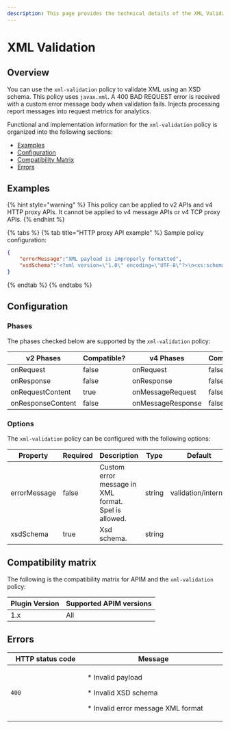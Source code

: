```yaml
---
description: This page provides the technical details of the XML Validation policy
---
```


# XML Validation

## Overview

You can use the `xml-validation` policy to validate XML using an XSD schema. This policy uses `javax.xml`. A 400 BAD REQUEST error is received with a custom error message body when validation fails. Injects processing report messages into request metrics for analytics.

Functional and implementation information for the `xml-validation` policy is organized into the following sections:

* [Examples](xml-validation.md#examples)
* [Configuration](xml-validation.md#configuration)
* [Compatibility Matrix](xml-validation.md#compatibility-matrix)
* [Errors](xml-validation.md#errors)

## Examples

{% hint style="warning" %}
This policy can be applied to v2 APIs and v4 HTTP proxy APIs. It cannot be applied to v4 message APIs or v4 TCP proxy APIs.
{% endhint %}

{% tabs %}
{% tab title="HTTP proxy API example" %}
Sample policy configuration:

```json
{
    "errorMessage":"XML payload is improperly formatted",
    "xsdSchema":"<?xml version=\"1.0\" encoding=\"UTF-8\"?>\n<xs:schema xmlns:xs=\"http://www.w3.org/2001/XMLSchema\" attributeFormDefault=\"unqualified\"\n           elementFormDefault=\"qualified\">\n    <xs:element name=\"root\" type=\"rootType\">\n    </xs:element>\n\n    <xs:complexType name=\"rootType\">\n        <xs:sequence>\n            <xs:element name=\"companies\" type=\"companiesType\"/>\n        </xs:sequence>\n    </xs:complexType>\n\n    <xs:complexType name=\"companiesType\">\n        <xs:sequence>\n            <xs:element name=\"company\" type=\"companyType\" maxOccurs=\"unbounded\" minOccurs=\"0\"/>\n        </xs:sequence>\n    </xs:complexType>\n\n    <xs:complexType name=\"companyType\">\n        <xs:sequence>\n            <xs:element type=\"xs:string\" name=\"name\"/>\n            <xs:element type=\"xs:integer\" name=\"employeeNumber\"/>\n            <xs:element type=\"xs:long\" name=\"sales\"/>\n            <xs:element type=\"xs:string\" name=\"CEO\"/>\n        </xs:sequence>\n    </xs:complexType>\n</xs:schema>"
}
```
{% endtab %}
{% endtabs %}

## Configuration

### Phases

The phases checked below are supported by the `xml-validation` policy:

<table data-full-width="false"><thead><tr><th width="209">v2 Phases</th><th width="139" data-type="checkbox">Compatible?</th><th width="202.41136671177264">v4 Phases</th><th data-type="checkbox">Compatible?</th></tr></thead><tbody><tr><td>onRequest</td><td>false</td><td>onRequest</td><td>false</td></tr><tr><td>onResponse</td><td>false</td><td>onResponse</td><td>false</td></tr><tr><td>onRequestContent</td><td>true</td><td>onMessageRequest</td><td>false</td></tr><tr><td>onResponseContent</td><td>false</td><td>onMessageResponse</td><td>false</td></tr></tbody></table>

### Options

The `xml-validation` policy can be configured with the following options:

<table><thead><tr><th width="160">Property</th><th data-type="checkbox">Required</th><th width="248">Description</th><th>Type</th><th>Default</th></tr></thead><tbody><tr><td>errorMessage</td><td>false</td><td>Custom error message in XML format. Spel is allowed.</td><td>string</td><td>validation/internal</td></tr><tr><td>xsdSchema</td><td>true</td><td>Xsd schema.</td><td>string</td><td></td></tr></tbody></table>

## Compatibility matrix

The following is the compatibility matrix for APIM and the `xml-validation` policy:

<table data-full-width="false"><thead><tr><th>Plugin Version</th><th>Supported APIM versions</th></tr></thead><tbody><tr><td>1.x</td><td>All</td></tr></tbody></table>

## Errors

<table data-full-width="false"><thead><tr><th width="201.5">HTTP status code</th><th width="387">Message</th></tr></thead><tbody><tr><td><code>400</code></td><td><p>* Invalid payload</p><p>* Invalid XSD schema</p><p>* Invalid error message XML format</p></td></tr></tbody></table>
